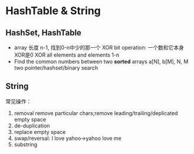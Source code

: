 # HashTable & String

## HashSet, HashTable

* array 长度 n-1, 找到0-n中少的那一个 XOR bit operation: 一个数和它本身XOR是0 XOR all elements and elements 1-n
* Find the common numbers between two **sorted** arrays a\[N\], b\[M\], N, M two pointer/hashset/binary search

## String

常见操作：

1. removal remove particular chars;remove leading/trailing/deplicated empty space 
2. de-duplication 
3. replace empty space 
4. swap/reversal: I love yahoo-&gt;yahoo love me 
5. substring

